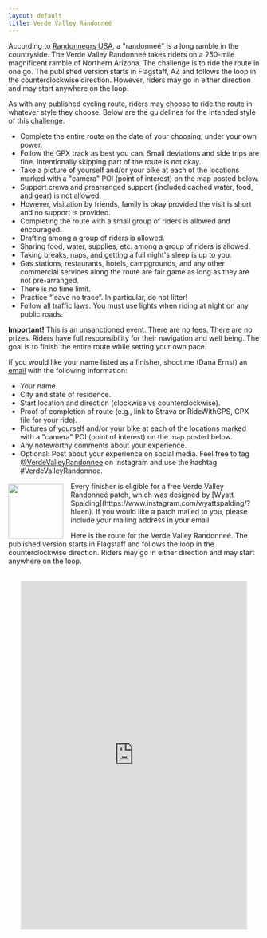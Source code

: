```yaml
---
layout: default
title: Verde Valley Randonneé
---
```


<!-- <img src="{{ site.baseurl }}/images/LockettMeadow.jpg" class="img-responsive img-rounded" img style="margin-bottom: 10px" /> -->

<!-- <br> -->

According to [Randonneurs USA](https://rusa.org/pages/terminology), a "randonneé" is a long ramble in the countryside.  The Verde Valley Randonneé takes riders on a 250-mile magnificent ramble of Northern Arizona.  The challenge is to ride the route in one go.  The published version starts in Flagstaff, AZ and follows the loop in the counterclockwise direction.  However, riders may go in either direction and may start anywhere on the loop.

As with any published cycling route, riders may choose to ride the route in whatever style they choose.  Below are the guidelines for the intended style of this challenge.

- Complete the entire route on the date of your choosing, under your own power.
- Follow the GPX track as best you can. Small deviations and side trips are fine. Intentionally skipping part of the route is not okay.
- Take a picture of yourself and/or your bike at each of the locations marked with a "camera" POI (point of interest) on the map posted below.
- Support crews and prearranged support (included cached water, food, and gear) is not allowed.
- However, visitation by friends, family is okay provided the visit is short and no support is provided.
- Completing the route with a small group of riders is allowed and encouraged.  
- Drafting among a group of riders is allowed.  
- Sharing food, water, supplies, etc. among a group of riders is allowed.
- Taking breaks, naps, and getting a full night's sleep is up to you.
- Gas stations, restaurants, hotels, campgrounds, and any other commercial services along the route are fair game as long as they are not pre-arranged.
- There is no time limit.
- Practice “leave no trace”. In particular, do not litter!
- Follow all traffic laws. You must use lights when riding at night on any public roads.

<strong>Important!</strong> This is an unsanctioned event. There are no fees. There are no prizes. Riders have full responsibility for their navigation and well being. The goal is to finish the entire route while setting your own pace.

If you would like your name listed as a finisher, shoot me (Dana Ernst) an [email](mailto:ernst.tribe@gmail.com) with the following information:

- Your name.
- City and state of residence.
- Start location and direction (clockwise vs counterclockwise).
- Proof of completion of route (e.g., link to Strava or RideWithGPS, GPX file for your ride).
- Pictures of yourself and/or your bike at each of the locations marked with a "camera" POI (point of interest) on the map posted below.
- Any noteworthy comments about your experience.
- Optional: Post about your experience on social media.  Feel free to tag [@VerdeValleyRandonnee](https://www.instagram.com/verdevalleyrandonnee/) on Instagram and use the hashtag #VerdeValleyRandonnee.

<p><img src="{{ site.baseurl }}/images/VVRPatch.png" align="left" width="110" img style="margin: 4px 15px 0 0"/>  Every finisher is eligible for a free Verde Valley Randonneé patch, which was designed by [Wyatt Spalding](https://www.instagram.com/wyattspalding/?hl=en). If you would like a patch mailed to you, please include your mailing address in your email. </p>


Here is the route for the Verde Valley Randonneé. The published version starts in Flagstaff and follows the loop in the counterclockwise direction. Riders may go in either direction and may start anywhere on the loop.

<br>

<center>
<iframe src="https://ridewithgps.com/embeds?type=route&id=38971796&sampleGraph=true" style="width: 1px; min-width: 90%; height: 700px; border: none;" scrolling="no"></iframe>
</center>

<br>
